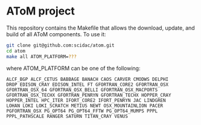 AToM project
============

This repository contains the Makefile that allows the download, update, and build of all AToM components.
To use it:

```bash
git clone git@github.com:scidac/atom.git
cd atom
make all ATOM_PLATFORM=???
```

where ATOM_PLATFORM can be one of the following:

```
ALCF_BGP ALCF_CETUS BABBAGE BANACH CAOS CARVER CMODWS DELPHI
DROP EDISON_CRAY EDISON_INTEL FT GFORTRAN_CORE2 GFORTRAN_OSX
GFORTRAN_OSX_64 GFORTRAN_OSX_BELLI GFORTRAN_OSX_MACPORTS
GFORTRAN_OSX_TECHX GFORTRAN_PENRYN GFORTRAN_TECHX HOPPER_CRAY
HOPPER_INTEL HPC_ITER IFORT_CORE2 IFORT_PENRYN JAC LINDGREN
LOHAN LOKI LOKI_SCRATCH METIUS NEWT OSX_MOUNTAINLION PACER
PGFORTRAN_OSX PG_OPT64 PG_OPT64_FFTW PG_OPT64_MUMPS PPPL
PPPL_PATHSCALE RANGER SATURN TITAN_CRAY VENUS
```
